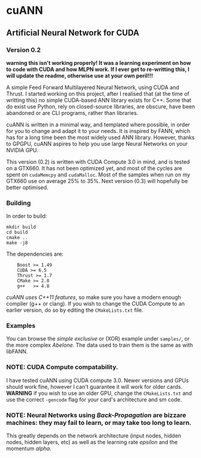 # cuANN
## Artificial Neural Network for CUDA
### Version 0.2
**__warning__ __this isn't working properly! It was a learning experiment on how to code with CUDA and how MLPN work.
If I ever get to re-writting this, I will update the readme, otherwise use at your own peril!!!__**

A simple Feed Forward Multilayered Neural Network, using CUDA and Thrust.
I started working on this project, after I realised that (at the time of writting this) no
simple CUDA-based ANN library exists for C++.
Some that do exist use Python, rely on closed-source libraries, are obscure, have been abandoned or are CLI programs, rather than libraries.

cuANN is written in a minimal way, and templated where possible, in order for you to change and adapt it to your needs.
It is inspired by FANN, which has for a long time been the most widely used ANN library.
However, thanks to GPGPU, cuANN aspires to help you use large Neural Networks on your NVIDIA GPU.

This version (0.2) is written with CUDA Compute 3.0 in mind, and is tested on a GTX660.
It has not been optimized yet, and most of the cycles are spent on `cudaMemcpy` and `cudaMalloc`.
Most of the samples when run on my GTX660 use on average 25% to 35%.
Next version (0.3) will hopefully be better optimised.

### Building
In order to build:

    mkdir build
    cd build
    cmake ..
    make -j8

The dependencies are:

```
    Boost >= 1.49
    CUDA >= 6.5
    Thrust >= 1.7
    CMake >= 2.8
    g++   >= 4.8
```

*cuANN uses C++11 features*, so make sure you have a modern enough compiler (g++ or clang).
If you wish to change the CUDA Compute to an earlier version, do so by editing the `CMakeLists.txt` file.

### Examples
You can browse the *simple exclusive* or (XOR) example under `samples/`, or the more complex *Abelone*.
The data used to train them is the same as with libFANN.

### NOTE: CUDA Compute compatability.
I have tested cuANN using CUDA compute 3.0.
Newer versions and GPUs should work fine, however I can't guarantee it will work for older cards.
**WARNING** if you wish to use an older GPU, change the `CMakeLists.txt` and use the correct `-gencode` flag for your card's architecture and sm code.

### NOTE: Neural Networks using *Back-Propagation* are bizzare machines: they may fail to learn, or may take too long to learn.
This greatly depends on the network architecture (input nodes, hidden nodes, hidden layers, etc) as well as the learning rate *epsilon* and the momentum *alpha*.
